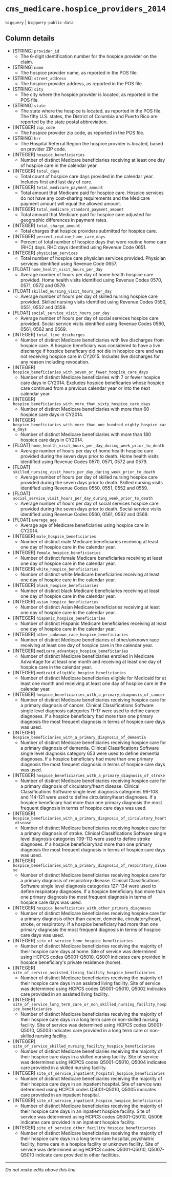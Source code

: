 # `cms_medicare.hospice_providers_2014`
`bigquery` | `bigquery-public-data`

## Column details
* [STRING]    `provider_id`
  - The 6-digit identification number for the hospice provider on the claim.
* [STRING]    `name`
  - The hospice provider name, as reported in the POS file.
* [STRING]    `street_address`
  - The hospice provider address, as reported in the POS file.
* [STRING]    `city`
  - The city where the hospice provider is located, as reported in the POS file.
* [STRING]    `state`
  - The state where the hospice is located, as reported in the POS file. The fifty U.S. states, the District of Columbia and Puerto Rico are reported by the state postal abbreviation.
* [INTEGER]   `zip_code`
  - The hospice provider zip code, as reported in the POS file.
* [STRING]    `hrr`
  - The Hospital Referral Region the hospice provider is located, based on provider ZIP code.
* [INTEGER]   `hospice_beneficiaries`
  - Number of distinct Medicare beneficiaries receiving at least one day of hospice care in the calendar year.
* [INTEGER]   `total_days`
  - Total count of hospice care days provided in the calendar year. Includes first and last day of care.
* [INTEGER]   `total_medicare_payment_amount`
  - Total amount that Medicare paid for hospice care. Hospice services do not have any cost-sharing requirements and the Medicare payment amount will equal the allowed amount.
* [INTEGER]   `total_medicare_standard_payment_amount`
  - Total amount that Medicare paid for hospice care adjusted for geographic differences in payment rates.
* [INTEGER]   `total_charge_amount`
  - Total charges that hospice providers submitted for hospice care.
* [INTEGER]   `percent_routine_home_care_days`
  - Percent of total number of hospice days that were routine home care (RHC) days. RHC days identified using Revenue Code 0651.
* [INTEGER]   `physician_services`
  - Total number of hospice care physician services provided. Physician services identified using Revenue Code 0657.
* [FLOAT]     `home_health_visit_hours_per_day`
  - Average number of hours per day of home health hospice care provided. Home health visits identified using Revenue Codes 0570, 0571, 0572 and 0579.
* [FLOAT]     `skilled_nursing_visit_hours_per_day`
  - Average number of hours per day of skilled nursing hospice care provided. Skilled nursing visits identified using Revenue Codes 0550, 0551, 0552 and 0559.
* [FLOAT]     `social_service_visit_hours_per_day`
  - Average number of hours per day of social services hospice care provided. Social service visits identified using Revenue Codes 0560, 0561, 0562 and 0569.
* [INTEGER]   `total_live_discharges`
  - Number of distinct Medicare beneficiaries with live discharges from hospice care. A hospice beneficiary was considered to have a live discharge if hospice beneficary did not die in hospice care and was not receiving hospice care in CY2015. Includes live discharges for any reason including revocation.
* [INTEGER]   `hospice_beneficiaries_with_seven_or_fewer_hospice_care_days`
  - Number of distinct Medicare beneficiaries with 7 or fewer hospice care days in CY2014. Excludes hospice beneficaries whose hospice care continued from a previous calendar year or into the next calendar year.
* [INTEGER]   `hospice_beneficiaries_with_more_than_sixty_hospice_care_days`
  - Number of distinct Medicare beneficiaries with more than 60 hospice care days in CY2014.
* [INTEGER]   `hospice_beneficiaries_with_more_than_one_hundred_eighty_hospice_care_days`
  - Number of distinct Medicare beneficiaries with more than 180 hospice care days in CY2014.
* [FLOAT]     `home_health_visit_hours_per_day_during_week_prior_to_death`
  - Average number of hours per day of home health hospice care provided during the seven days prior to death. Home health visits identified using Revenue Codes 0570, 0571, 0572 and 0579.
* [FLOAT]     `skilled_nursing_visit_hours_per_day_during_week_prior_to_death`
  - Average number of hours per day of skilled nursing hospice care provided during the seven days prior to death. Skilled nursing visits identified using Revenue Codes 0550, 0551, 0552 and 0559.
* [FLOAT]     `social_service_visit_hours_per_day_during_week_prior_to_death`
  - Average number of hours per day of social services hospice care provided during the seven days prior to death. Social service visits identified using Revenue Codes 0560, 0561, 0562 and 0569.
* [FLOAT]     `average_age`
  - Average age of Medicare beneficiaries using hospice care in CY2014.
* [INTEGER]   `male_hospice_beneficiaries`
  - Number of distinct male Medicare beneficiaries receiving at least one day of hospice care in the calendar year.
* [INTEGER]   `female_hospice_beneficiaries`
  - Number of distinct female Medicare beneficiaries receiving at least one day of hospice care in the calendar year.
* [INTEGER]   `white_hospice_beneficiaries`
  - Number of distinct white Medicare beneficiaries receiving at least one day of hospice care in the calendar year.
* [INTEGER]   `black_hospice_beneficiaries`
  - Number of distinct black Medicare beneficiaries receiving at least one day of hospice care in the calendar year.
* [INTEGER]   `asian_hospice_beneficiaries`
  - Number of distinct Asian Medicare beneficiaries receiving at least one day of hospice care in the calendar year.
* [INTEGER]   `hispanic_hospice_beneficiaries`
  - Number of distinct Hispanic Medicare beneficiaries receiving at least one day of hospice care in the calendar year.
* [INTEGER]   `other_unknown_race_hospice_beneficiaries`
  - Number of distinct Medicare beneficiaries of other/unknown race receiving at least one day of hospice care in the calendar year.
* [INTEGER]   `medicare_advantage_hospice_beneficiaries`
  - Number of distinct Medicare beneficiaries enrolled in Medicare Advantage for at least one month and receiving at least one day of hospice care in the calendar year.
* [INTEGER]   `medicaid_eligible_hospice_beneficiaries`
  - Number of distinct Medicare beneficiaries eligible for Medicaid for at least one month and receiving at least one day of hospice care in the calendar year.
* [INTEGER]   `hospice_beneficiaries_with_a_primary_diagnosis_of_cancer`
  - Number of distinct Medicare beneficiaries receiving hospice care for a primary diagnosis of cancer. Clinical Classifications Software single level diagnosis categories 11-17 were used to define cancer diagnoses. If a hospice beneficiary had more than one primary diagnosis the most frequent diagnosis in terms of hospice care days was used.
* [INTEGER]   `hospice_beneficiaries_with_a_primary_diagnosis_of_dementia`
  - Number of distinct Medicare beneficiaries receiving hospice care for a primary diagnosis of dementia. Clinical Classifications Software single level diagnosis category 653 were used to define dementia diagnoses. If a hospice beneficiary had more than one primary diagnosis the most frequent diagnosis in terms of hospice care days was used.
* [INTEGER]   `hospice_beneficiaries_with_a_primary_diagnosis_of_stroke`
  - Number of distinct Medicare beneficiaries receiving hospice care for a primary diagnosis of circulatory/heart disease. Clinical Classifications Software single level diagnosis categories 96-108 and 114-121 were used to define circulatory/heart diagnoses. If a hospice beneficiary had more than one primary diagnosis the most frequent diagnosis in terms of hospice care days was used.
* [INTEGER]   `hospice_beneficiaries_with_a_primary_diagnosis_of_circulatory_heart_disease`
  - Number of distinct Medicare beneficiaries receiving hospice care for a primary diagnosis of stroke. Clinical Classifications Software single level diagnosis categories 109-113 were used to define stroke diagnoses. If a hospice beneficiaryhad more than one primary diagnosis the most frequent diagnosis in terms of hospice care days was used.
* [INTEGER]   `hospice_beneficiaries_with_a_primary_diagnosis_of_respiratory_disease`
  - Number of distinct Medicare beneficiaries receiving hospice care for a primary diagnosis of respiratory disease. Clinical Classifications Software single level diagnosis categories 127-134 were used to define respiratory diagnoses. If a hospice beneficiary had more than one primary diagnosis the most frequent diagnosis in terms of hospice care days was used.
* [INTEGER]   `hospice_beneficiaries_with_other_primary_diagnoses`
  - Number of distinct Medicare beneficiaries receiving hospice care for a primary diagnosis other than cancer, dementia, circulatory/heart, stroke, or respiratory. If a hospice beneficiary had more than one primary diagnosis the most frequent diagnosis in terms of hospice care days was used.
* [INTEGER]   `site_of_service_home_hospice_beneficiaries`
  - Number of distinct Medicare beneficiaries receiving the majority of their hospice care days at home. Site of service was determined using HCPCS codes Q5001-Q5010, Q5001 indicates care provided in hospice beneficiary's private residence (home).
* [INTEGER]   `site_of_service_assisted_living_facility_hospice_beneficiaries`
  - Number of distinct Medicare beneficiaries receiving the majority of their hospice care days in an assisted living facility. Site of service was determined using HCPCS codes Q5001-Q5010, Q5002 indicates care provided in an assisted living facility.
* [INTEGER]   `site_of_service_long_term_care_or_non_skilled_nursing_facility_hospice_beneficiaries`
  - Number of distinct Medicare beneficiaries receiving the majority of their hospice care days in a long term care or non-skilled nursing facility. Site of service was determined using HCPCS codes Q5001-Q5010, Q5003 indicates care provided in a long term care or non-skilled nursing facility.
* [INTEGER]   `site_of_service_skilled_nursing_facility_hospice_beneficiaries`
  - Number of distinct Medicare beneficiaries receiving the majority of their hospice care days in a skilled nursing facility. Site of service was determined using HCPCS codes Q5001-Q5010, Q5004 indicates care provided in a skilled nursing facility.
* [INTEGER]   `site_of_service_inpatient_hospital_hospice_beneficiaries`
  - Number of distinct Medicare beneficiaries receiving the majority of their hospice care days in an inpatient hospital. Site of service was determined using HCPCS codes Q5001-Q5010, Q5005 indicates care provided in an inpatient hospital.
* [INTEGER]   `site_of_service_inpatient_hospice_hospice_beneficiaries`
  - Number of distinct Medicare beneficiaries receiving the majority of their hospice care days in an inpatient hospice facility. Site of service was determined using HCPCS codes Q5001-Q5010, Q5006 indicates care provided in an inpatient hospice facility.
* [INTEGER]   `site_of_service_other_facility_hospice_beneficiaries`
  - Number of distinct Medicare beneficiaries receiving the majority of their hospice care days in a long term care hospital, psychiatric facility, home care in a hospice facility or unknown facility. Site of service was determined using HCPCS codes Q5001-Q5010, Q5007-Q5010 indicate care provided in other facilities.

-------------------------------------------------------------------------------
*Do not make edits above this line.*
